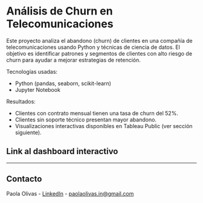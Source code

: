 # Análisis de Churn en Telecomunicaciones

Este proyecto analiza el abandono (churn) de clientes en una compañía de telecomunicaciones usando Python y técnicas de ciencia de datos.
El objetivo es identificar patrones y segmentos de clientes con alto riesgo de churn para ayudar a mejorar estrategias de retención.

Tecnologías usadas:
- Python (pandas, seaborn, scikit-learn)
- Jupyter Notebook

Resultados:
- Clientes con contrato mensual tienen una tasa de churn del 52%.
- Clientes sin soporte técnico presentan mayor abandono.
- Visualizaciones interactivas disponibles en Tableau Public (ver sección siguiente).

## Link al dashboard interactivo


---

## Contacto

Paola Olivas - [LinkedIn](https://www.linkedin.com/in/paola-olivas/) - paolaolivas.in@gmail.com
